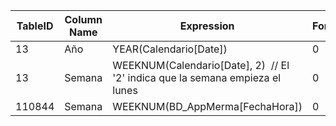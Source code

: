 | TableID | Column Name | Expression                                                                        | FormatString |
| ------- | ----------- | --------------------------------------------------------------------------------- | ------------ |
| 13      | Año         | YEAR(Calendario[Date])<br>                                                        | 0            |
| 13      | Semana      | WEEKNUM(Calendario[Date], 2)  // El '2' indica que la semana empieza el lunes<br> | 0            |
| 110844  | Semana      | WEEKNUM(BD_AppMerma[FechaHora])                                                   | 0            |
